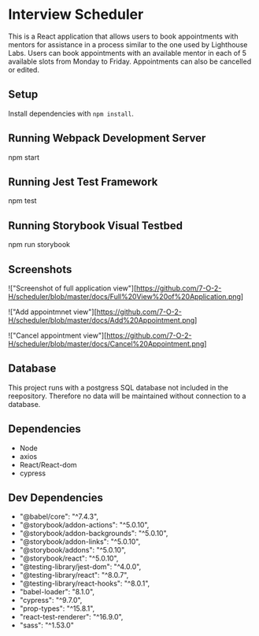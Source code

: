 # Interview Scheduler

This is a React application that allows users to book appointments with mentors for assistance in a process similar to the one used by Lighthouse Labs. Users can book appointments with an available mentor in each of 5 available slots from Monday to Friday. Appointments can also be cancelled or edited. 

## Setup

Install dependencies with `npm install`.

## Running Webpack Development Server

npm start

## Running Jest Test Framework

npm test

## Running Storybook Visual Testbed

npm run storybook

## Screenshots

!["Screenshot of full application view"][https://github.com/7-O-2-H/scheduler/blob/master/docs/Full%20View%20of%20Application.png]

!["Add appointmnet view"][https://github.com/7-O-2-H/scheduler/blob/master/docs/Add%20Appointment.png]

!["Cancel appointment view"][https://github.com/7-O-2-H/scheduler/blob/master/docs/Cancel%20Appointment.png]

## Database

This project runs with a postgress SQL database not included in the reepository. Therefore no data will be maintained without connection to a database.

## Dependencies

  - Node
  - axios
  - React/React-dom
  - cypress

## Dev Dependencies

  - "@babel/core": "^7.4.3",
  - "@storybook/addon-actions": "^5.0.10",
  - "@storybook/addon-backgrounds": "^5.0.10",
  - "@storybook/addon-links": "^5.0.10",
  - "@storybook/addons": "^5.0.10",
  - "@storybook/react": "^5.0.10",
  - "@testing-library/jest-dom": "^4.0.0",
  - "@testing-library/react": "^8.0.7",
  - "@testing-library/react-hooks": "^8.0.1",
  - "babel-loader": "8.1.0",
  - "cypress": "^9.7.0",
  - "prop-types": "^15.8.1",
  - "react-test-renderer": "^16.9.0",
  - "sass": "^1.53.0"
